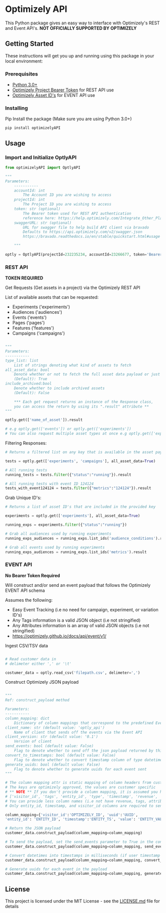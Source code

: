 # Optimizely API 

This Python package gives an easy way to interface with Optimizely's REST and Event API's. **NOT OFFICIALLY SUPPORTED BY OPTIMIZELY**

## Getting Started

These instructions will get you up and running using this package in your local environment:

### Prerequisites

- [Python 3.0+](https://www.python.org/downloads/)
- [Optimizely Project Bearer Token](https://help.optimizely.com/Integrate_Other_Platforms/Generate_a_personal_access_token_in_Optimizely_X_Web) for REST API use
- [Optimizely Asset ID's](https://help.optimizely.com/Troubleshoot_Problems/API_Names%3A_Find_masked_IDs_for_troubleshooting) for EVENT API use


### Installing

Pip Install the package (Make sure you are using Python 3.0+)

```
pip install optimizelyAPI 
```


## Usage

### Import and Initialize OptlyAPI


```python
from optimizelyAPI import OptlyAPI

"""
Parameters:
    -----------
    accountId: int
        The Account ID you are wishing to access
    projectId: int
        The Project ID you are wishing to access
    token: str (optional)
        The Bearer token used for REST API authentication
        reference here: https://help.optimizely.com/Integrate_Other_Platforms/Generate_a_personal_access_token_in_Optimizely_X_Web
    swaggerURL: str (optional)
        URL for swagger file to help build API client via bravado
        Defaults to https://api.optimizely.com/v2/swagger.json
        https://bravado.readthedocs.io/en/stable/quickstart.html#usage

    """

optly = OptlyAPI(projectId=232235234, accountId=23266677, token='Bearer your_bearer_token_here')
```


### REST API 

**TOKEN REQUIRED**

Get Requests (Get assets in a project) via the Optimizely REST API

List of available assets that can be requested: 

- Experiments ('experiments')
- Audiences ('audiences')
- Events ('events')
- Pages ('pages')
- Features ('features')
- Campaigns ('campaigns')


```python

"""
Parameters:
-----------
type_list: list
    List of strings denoting what kind of assets to fetch 
all_asset_data: bool
    Denote whether or not to fetch the full asset data payload or just the trimmed versioning (search api)
    (Default): True 
include_archived:bool
    Denote whether to include archived assets 
    (Default): False

    *** Each get request returns an instance of the Response class, 
    you can access the return by using its ".result" attribute ** 
"""

optly.get(['name_of_asset']).result

# e.g optly.get(['events']) or optly.get(['experiments'])
# You can also request multiple asset types at once e.g optly.get(['experiments', 'campaigns'])
```

Filtering Responses:

```python
# Returns a filtered list on any key that is available in the asset payload (e.g "status", "metrics", "id" etc.)

tests = optly.get(['experiments', 'campaigns'], all_asset_data=True)

# All running tests
running_tests = tests.filter({"status":"running"}).result

# All running tests with event ID 124124
tests_with_event124124 = tests.filter({"metrics":"124124"}).result

```

Grab Unique ID's:

```python
# Returns a list of asset ID's that are included in the provided key 

experiments = optly.get(['experiments'], all_asset_data=True)

running_exps = experiments.filter({"status":"running"})

# Grab all audiences used by running experiments
running_exps_audiences = running_exps.list_ids('audience_conditions').result

# Grab all events used by running experiments
running_exps_audiences = running_exps.list_ids('metrics').result

```



### EVENT API

**No Bearer Token Required** 

Will construct and/or send an event payload that follows the Optimizely EVENT API schema 

Assumes the following: 

- Easy Event Tracking (i.e no need for campaign, experiment, or variation ID's)
- Any Tags information is a valid JSON object (i.e not stringified) 
- Any Attributes information is an array of valid JSON objects (i.e not stringified)
- https://optimizely.github.io/docs/api/event/v1/

Ingest CSV/TSV data 

```python

# Read customer data in 
# delimeter either ',' or '\t' 

costumer_data = optly.read_csv('filepath.csv', delimeter=',')

```

Construct Optimizely JSON payload 

```python

"""
Ref: construct_payload method

Parameters:
-----------
column_mapping: dict
    Dictionary of column mappings that correspond to the predefined Event API schema (see above reference)
client_name: str (default value: 'optly_api')
    Name of client that sends off the events via the Event API
client_version: str (default value: '0.1')
    Version of client 
send_events: bool (default value: False)
    Flag to denote whether to send off the json payload returned by this method to Optimizely's events endpoint
convert_to_timestamps: bool (default value: False)
    Flag to denote whether to convert timestamp column of type datetime to timestamps of milliseconds
generate_uuids: bool (default value: False)
    Flag to denote whether to generate uuids for each event sent
"""

# The column mapping attr is static mapping of column headers from customer data --> optimizely id names
# The keys are optimizely approved, the values are customer specific 
# ** NOTE ** If you don't provide a column mapping, it is assumed you have these exact column names:
# ['visitor_id', 'tags', 'entity_id', 'type', 'timestamp', 'revenue', 'value', 'uuid', 'attributes']
# You can provide less column names (i.e not have revenue, tags, attributes etc shown below)
# Only entity_id, timestamp, and visitor_id columns are required to send events 

column_mapping={'visitor_id':'OPTIMIZELY_ID', 'uuid':'UUID', 
'entity_id': 'ENTITY_ID', 'timestamp':'ENTITY_TS', 'value': 'ENTITY_VALUE'}

# Return the JSON payload
customer_data.construct_payload(column_mapping=column_mapping)

# To send the payload, set the send_events parameter to True in the constuct_payload method
customer_data.construct_payload(column_mapping=column_mapping, send_events=True)

# Convert datetimes into timestamps in milliseconds (if user timestamp data is of datetime type)
customer_data.construct_payload(column_mapping=column_mapping, convert_to_timestamps=True)

# Generate uuids for each event in the payload
customer_data.construct_payload(column_mapping=column_mapping, generate_uuids=True)


```


## License

This project is licensed under the MIT License - see the [LICENSE.md](LICENSE.md) file for details


